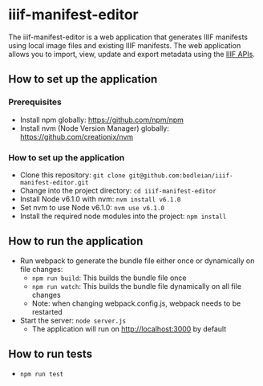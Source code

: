 # iiif-manifest-editor #

The iiif-manifest-editor is a web application that generates IIIF manifests using local image files and existing IIIF manifests. 
The web application allows you to import, view, update and export metadata using the [IIIF APIs](http://iiif.io/technical-details/).

## How to set up the application ##

### Prerequisites ###

* Install npm globally: https://github.com/npm/npm
* Install nvm (Node Version Manager) globally: https://github.com/creationix/nvm

### How to set up the application ###

* Clone this repository: `git clone git@github.com:bodleian/iiif-manifest-editor.git`
* Change into the project directory: `cd iiif-manifest-editor`
* Install Node v6.1.0 with nvm: `nvm install v6.1.0`
* Set nvm to use Node v6.1.0: `nvm use v6.1.0` 
* Install the required node modules into the project: `npm install`

## How to run the application ##

* Run webpack to generate the bundle file either once or dynamically on file changes:
  * `npm run build`: This builds the bundle file once
  * `npm run watch`: This builds the bundle file dynamically on all file changes
  * Note: when changing webpack.config.js, webpack needs to be restarted
* Start the server: `node server.js`
  * The application will run on [http://localhost:3000](http://localhost:3000) by default

## How to run tests ##

* `npm run test`
